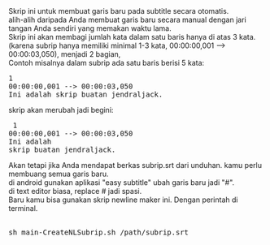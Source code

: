 <a>
Skrip ini untuk membuat garis baru pada subtitle secara otomatis.<br/>
alih-alih daripada Anda membuat garis baru secara manual dengan jari tangan Anda sendiri yang memakan waktu lama.<br/>
Skrip ini akan membagi jumlah kata dalam satu baris hanya di atas 3 kata. (karena subrip hanya memiliki minimal 1-3 kata, 00:00:00,001 --> 00:00:03,050), menjadi 2 bagian,<br/>
Contoh misalnya dalam subrip ada satu baris berisi 5 kata:<br/><pre>
1
00:00:00,001 --> 00:00:03,050
Ini adalah skrip buatan jendraljack.
</pre>
skrip akan merubah jadi begini:<br/>
<pre>
 1
00:00:00,001 --> 00:00:03,050
Ini adalah
skrip buatan jendraljack.
</pre>

Akan tetapi jika Anda mendapat berkas subrip.srt dari unduhan.
kamu perlu membuang semua garis baru.<br/>
di android gunakan aplikasi "easy subtitle"
ubah garis baru jadi "#".<br/>
di text editor biasa, replace # jadi spasi.<br/>
Baru kamu bisa gunakan skrip newline maker ini. Dengan perintah di terminal.<br/><br/>
<pre>sh main-CreateNLSubrip.sh /path/subrip.srt</pre>
</a> 
